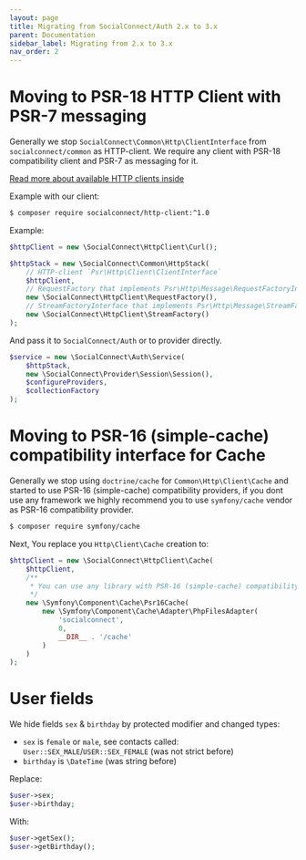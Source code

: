 ```yaml
---
layout: page
title: Migrating from SocialConnect/Auth 2.x to 3.x
parent: Documentation
sidebar_label: Migrating from 2.x to 3.x
nav_order: 2
---
```


# Moving to PSR-18 HTTP Client with PSR-7 messaging

Generally we stop `SocialConnect\Common\Http\ClientInterface` from `socialconnect/common` as HTTP-client. We require
any client with PSR-18 compatibility client and PSR-7 as messaging for it.

[Read more about available HTTP clients inside](https://socialconnect.lowl.io/installation.html)

Example with our client:

```sh
$ composer require socialconnect/http-client:^1.0
```

Example:

```php
$httpClient = new \SocialConnect\HttpClient\Curl();

$httpStack = new \SocialConnect\Common\HttpStack(
    // HTTP-client `Psr\Http\Client\ClientInterface`
    $httpClient,
    // RequestFactory that implements Psr\Http\Message\RequestFactoryInterface
    new \SocialConnect\HttpClient\RequestFactory(),
    // StreamFactoryInterface that implements Psr\Http\Message\StreamFactoryInterface
    new \SocialConnect\HttpClient\StreamFactory()
);
```

And pass it to `SocialConnect/Auth` or to provider directly.

```php
$service = new \SocialConnect\Auth\Service(
    $httpStack,
    new \SocialConnect\Provider\Session\Session(),
    $configureProviders,
    $collectionFactory
);
```

# Moving to PSR-16 (simple-cache) compatibility interface for Cache

Generally we stop using `doctrine/cache` for `Common\Http\Client\Cache` and started to use PSR-16 (simple-cache) compatibility providers, 
if you dont use any framework we highly recommend you to use `symfony/cache` vendor as PSR-16 compatibility provider.

```sh
$ composer require symfony/cache
```

Next, You replace you `Http\Client\Cache` creation to:

```php
$httpClient = new \SocialConnect\HttpClient\Cache(
    $httpClient,
    /**
     * You can use any library with PSR-16 (simple-cache) compatibility
     */
    new \Symfony\Component\Cache\Psr16Cache(
        new \Symfony\Component\Cache\Adapter\PhpFilesAdapter(
            'socialconnect',
            0,
            __DIR__ . '/cache'
        )
    )
);
```

# User fields

We hide fields `sex` & `birthday` by protected modifier and changed types:

- `sex` is `female` or `male`, see contacts called: `User::SEX_MALE`/`USER::SEX_FEMALE` (was not strict before)
- `birthday` is `\DateTime` (was string before)

Replace:

```php
$user->sex;
$user->birthday;
```

With:

```php
$user->getSex();
$user->getBirthday();
```
